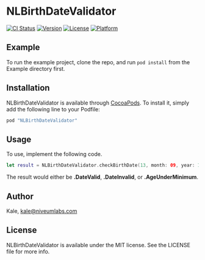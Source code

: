 # NLBirthDateValidator

[![CI Status](http://img.shields.io/travis/Kale/NLBirthDateValidator.svg?style=flat)](https://travis-ci.org/Kale/NLBirthDateValidator)
[![Version](https://img.shields.io/cocoapods/v/NLBirthDateValidator.svg?style=flat)](http://cocoapods.org/pods/NLBirthDateValidator)
[![License](https://img.shields.io/cocoapods/l/NLBirthDateValidator.svg?style=flat)](http://cocoapods.org/pods/NLBirthDateValidator)
[![Platform](https://img.shields.io/cocoapods/p/NLBirthDateValidator.svg?style=flat)](http://cocoapods.org/pods/NLBirthDateValidator)

## Example

To run the example project, clone the repo, and run `pod install` from the Example directory first.

## Installation

NLBirthDateValidator is available through [CocoaPods](http://cocoapods.org). To install
it, simply add the following line to your Podfile:

```ruby
pod "NLBirthDateValidator"
```

## Usage

To use, implement the following code.

```swift
let result = NLBirthDateValidator.checkBirthDate(13, month: 09, year: 1986, minimumAge: 16)
```

The result would either be **.DateValid**, **.DateInvalid**, or **.AgeUnderMinimum**.

## Author

Kale, kale@niveumlabs.com

## License

NLBirthDateValidator is available under the MIT license. See the LICENSE file for more info.
